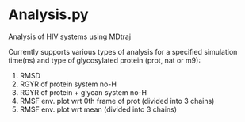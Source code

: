 # Analysis.py
Analysis of HIV systems using MDtraj

Currently supports various types of analysis for a specified simulation time(ns) and type of glycosylated protein (prot, nat or m9):

1. RMSD
2. RGYR of protein system no-H
3. RGYR of protein + glycan system no-H
4. RMSF env. plot wrt 0th frame of prot (divided into 3 chains)
5. RMSF env. plot wrt mean (divided into 3 chains)
